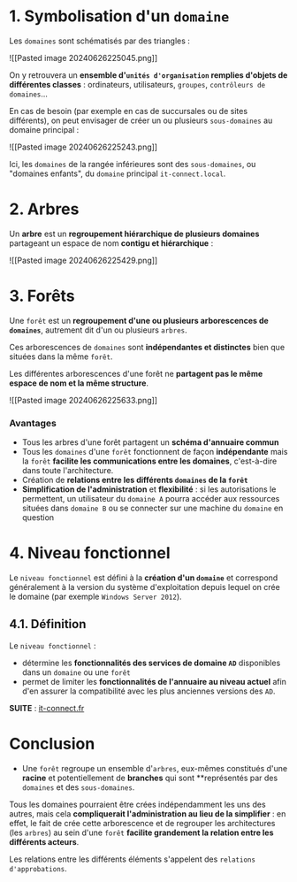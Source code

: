 
# 1. Symbolisation d'un `domaine`

Les `domaines` sont schématisés par des triangles :

![[Pasted image 20240626225045.png]]

On y retrouvera un **ensemble d'`unités d'organisation` remplies d'objets de différentes classes** : ordinateurs, utilisateurs, `groupes`, `contrôleurs de domaines`...

En cas de besoin (par exemple en cas de succursales ou de sites différents), on peut envisager de créer un ou plusieurs `sous-domaines` au domaine principal : 

![[Pasted image 20240626225243.png]]

Ici, les `domaines` de la rangée inférieures sont des `sous-domaines`, ou "domaines enfants", du `domaine` principal `it-connect.local`.

# 2. Arbres

Un **arbre** est un **regroupement hiérarchique de plusieurs domaines** partageant un espace de nom **contigu et hiérarchique** :

![[Pasted image 20240626225429.png]]

# 3. Forêts

Une `forêt` est un **regroupement d'une ou plusieurs arborescences de `domaines`**, autrement dit d'un ou plusieurs `arbres`. 

Ces arborescences de `domaines` sont **indépendantes et distinctes** bien que situées dans la même `forêt`.

Les différentes arborescences d'une forêt ne **partagent pas le même espace de nom et la même structure**.

![[Pasted image 20240626225633.png]]

### Avantages

- Tous les arbres d'une forêt partagent un **schéma d'annuaire commun**
- Tous les `domaines` d'une `forêt` fonctionnent de façon **indépendante** mais la `forêt` **facilite les communications entre les domaines**, c'est-à-dire dans toute l'architecture.
- Création de **relations entre les différents `domaines` de la `forêt`**
- **Simplification de l'administration** et **flexibilité** : si les autorisations le permettent, un utilisateur du `domaine A` pourra accéder aux ressources situées dans `domaine B` ou se connecter sur une machine du `domaine` en question

# 4. Niveau fonctionnel

Le `niveau fonctionnel` est défini à la **création d'un `domaine`** et correspond généralement à la version du système d'exploitation depuis lequel on crée le domaine (par exemple `Windows Server 2012`).

## 4.1. Définition

Le `niveau fonctionnel` : 
- détermine les **fonctionnalités des services de domaine `AD`** disponibles dans un `domaine` ou une `forêt`
- permet de limiter les **fonctionnalités de l'annuaire au niveau actuel** afin d'en assurer la compatibilité avec les plus anciennes versions des `AD`.

**SUITE** : [it-connect.fr](https://www.it-connect.fr/chapitres/domaine-arbre-et-foret/)

# Conclusion

- Une `forêt` regroupe un ensemble d'`arbres`, eux-mêmes constitués d'une **racine** et potentiellement de **branches** qui sont **représentés par des `domaines` et des `sous-domaines`.

Tous les domaines pourraient être crées indépendamment les uns des autres, mais cela **compliquerait l'administration au lieu de la simplifier** : en effet, le fait de crée cette arborescence et de regrouper les architectures (les `arbres`) au sein d'une `forêt` **facilite grandement la relation entre les différents acteurs**.

Les relations entre les différents éléments s'appelent des `relations d'approbations`.